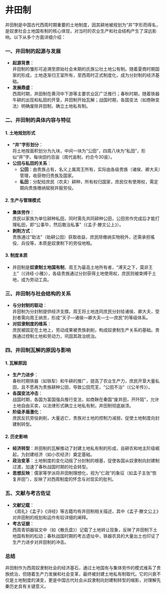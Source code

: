 # 井田制

井田制是中国古代西周时期重要的土地制度，因其耕地被规划为“井”字形而得名，是奴隶社会土地国有制的核心体现，对当时的农业生产和社会结构产生了深远影响。以下从多个方面详细介绍：


### **一、井田制的起源与发展**
- **起源背景**：  
  井田制的雏形可追溯至原始社会末期的氏族公社土地公有制。随着夏商时期国家的形成，土地逐渐归王室所有，至西周时正式制度化，成为分封制的经济基础。
- **发展鼎盛**：  
  西周时期，井田制在黄河中下游等主要农业区广泛推行；春秋时期，随着铁器牛耕的出现和私田的开垦，井田制开始瓦解；战国时期，各国变法（如商鞅变法）明确废除井田制，确立土地私有制。


### **二、井田制的具体内容与特征**
#### 1. **土地规划形式**
  - **“井”字形划分**：  
    将土地按面积划分为九块，中间一块为“公田”，四周八块为“私田”，形似“井”字。每块田约百亩（周代亩制，约合今30亩）。
  - **公田与私田的关系**：  
    - **公田**：由贵族占有，名义上属周王所有，实际由各级贵族（诸侯、卿大夫）管理，收获物归贵族及国家。  
    - **私田**：分配给庶民（农夫）耕种，所有权归国家，庶民仅有使用权，需定期向贵族缴纳赋税并服劳役。

#### 2. **生产与管理模式**
  - **集体劳作**：  
    庶民以家族为单位耕种私田，同时需先共同耕种公田，公田劳作完成后才能打理私田，即“公事毕，然后敢治私事”（《孟子·滕文公上》）。
  - **剥削方式**：  
    贵族通过“助法”（助耕公田）获取收益，庶民除缴纳实物税外，还需承担徭役、兵役等，本质是奴隶制下的劳役地租。

#### 3. **制度本质**
  - 井田制是**奴隶制土地国有制**，周王为最高土地所有者，“溥天之下，莫非王土”（《诗经·小雅》），各级贵族通过分封获得土地使用权，庶民则被束缚于土地，成为劳动工具。


### **三、井田制与社会结构的关系**
- **与分封制的联动**：  
  井田制为分封制提供经济支撑。周王将土地连同庶民分封给诸侯、卿大夫，受封者需向周王纳贡，形成“天子—诸侯—卿大夫—士—庶民”的等级体系。
- **对奴隶制度的维系**：  
  庶民被固定在土地上，劳动成果被贵族剥削，构成奴隶制生产关系的基础。贵族通过控制土地和劳动力，巩固其政治统治。


### **四、井田制瓦解的原因与影响**
#### 1. **瓦解原因**
  - **生产力进步**：  
    春秋时期铁器（如铁犁）和牛耕的推广，提高了农业生产力，庶民开垦大量私田，且不愿再为贵族耕种公田，导致公田荒芜，“公田不治”（《公羊传》）。
  - **各国变法冲击**：  
    战国时期，各国为富国强兵推行变法，如商鞅在秦国“废井田，开阡陌”，允许土地自由买卖，以法律形式确立土地私有制，井田制彻底崩溃。
  - **阶级矛盾激化**：  
    庶民反抗劳役剥削，大量逃亡，贵族对土地的控制力减弱，促使土地制度向封建制转型。

#### 2. **历史影响**
  - **经济转型**：井田制的瓦解推动了封建土地私有制的形成，自耕农和地主阶级崛起，为封建经济（如小农经济）奠定基础。
  - **政治变革**：土地制度的变化动摇了分封制的根基，促使各国从奴隶制向封建制过渡，加速了春秋战国时期的社会转型。
  - **思想反映**：儒家等学派将井田制理想化，视为“仁政”的象征（如孟子主张“恢复井田”），反映了对西周制度的怀念与对现实的批判。


### **五、文献与考古佐证**
- **文献记载**：  
  《周礼》《孟子》《诗经》等古籍均有井田制相关描述，其中《孟子·滕文公上》对井田制的规划和运作有较详细的阐释。
- **考古证据**：  
  西周青铜器铭文中（如《散氏盘》）记载了土地转让现象，反映了井田制下土地国有制的松动；春秋战国时期的考古遗址中，铁器农具的大量出土也印证了生产力进步对井田制的冲击。


### **总结**
井田制作为西周奴隶制社会的经济基石，通过土地国有与集体劳作的模式维系了贵族统治，但随着生产力发展和社会变革，最终被封建土地私有制取代。它的兴衰不仅是土地制度的演变，更是中国古代社会从奴隶制向封建制转型的缩影，对理解先秦历史具有关键意义。
